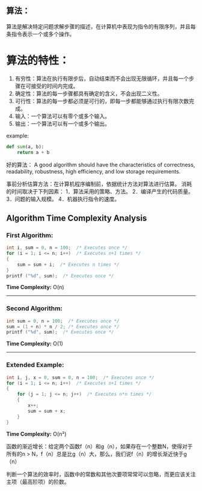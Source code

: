 ## 算法：

算法是解决特定问题求解步骤的描述，在计算机中表现为指令的有限序列，并且每条指令表示一个或多个操作。

# 算法的特性：

1. 有穷性：算法在执行有限步后，自动结束而不会出现无限循环，并且每一个步骤在可接受的时间内完成。
2. 确定性：算法的每一步骤都具有确定的含义，不会出现二义性。
3. 可行性：算法的每一步都必须是可行的，即每一步都能够通过执行有限次数完成。
4. 输入：一个算法可以有零个或多个输入。
5. 输出：一个算法可以有一个或多个输出。

example:

```python
def sum(a, b):
    return a + b
```

好的算法：
A good algorithm should have the characteristics of correctness, readability, robustness, high efficiency, and low storage requirements.

事前分析估算方法：在计算机程序编制前，依据统计方法对算法进行估算。
消耗的时间取决于下列因素：
1．算法采用的策略、方法。
2．编译产生的代码质量。
3．问题的输入规模。
4．机器执行指令的速度。

## Algorithm Time Complexity Analysis

### First Algorithm:
```c
int i, sum = 0, n = 100;  /* Executes once */
for (i = 1; i <= n; i++)  /* Executes n+1 times */
{
    sum = sum + i;  /* Executes n times */
}
printf ("%d", sum);  /* Executes once */
```
**Time Complexity:** O(n)

---

### Second Algorithm:
```c
int sum = 0, n = 100;  /* Executes once */
sum = (1 + n) * n / 2; /* Executes once */
printf ("%d", sum);  /* Executes once */
```
**Time Complexity:** O(1)

---

### Extended Example:
```c
int i, j, x = 0, sum = 0, n = 100;  /* Executes once */
for (i = 1; i <= n; i++)  /* Executes n+1 times */
{
    for (j = 1; j <= n; j++)  /* Executes n*n times */
    {
        x++;
        sum = sum + x;
    }
}
```
**Time Complexity:** O(n²)


函数的渐近增长：给定两个函数f（n）和g（n），如果存在一个整数N，使得对于所有的n > N，f（n）总是比g（n）大，那么，我们说f（n）的增长渐近快于g（n）

判断一个算法的效率时，函数中的常数和其他次要项常常可以忽略，而更应该关注主项（最高阶项）的阶数。
